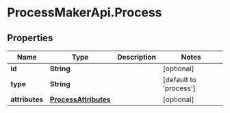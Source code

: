 # ProcessMakerApi.Process

## Properties
Name | Type | Description | Notes
------------ | ------------- | ------------- | -------------
**id** | **String** |  | [optional] 
**type** | **String** |  | [default to &#39;process&#39;]
**attributes** | [**ProcessAttributes**](ProcessAttributes.md) |  | [optional] 


